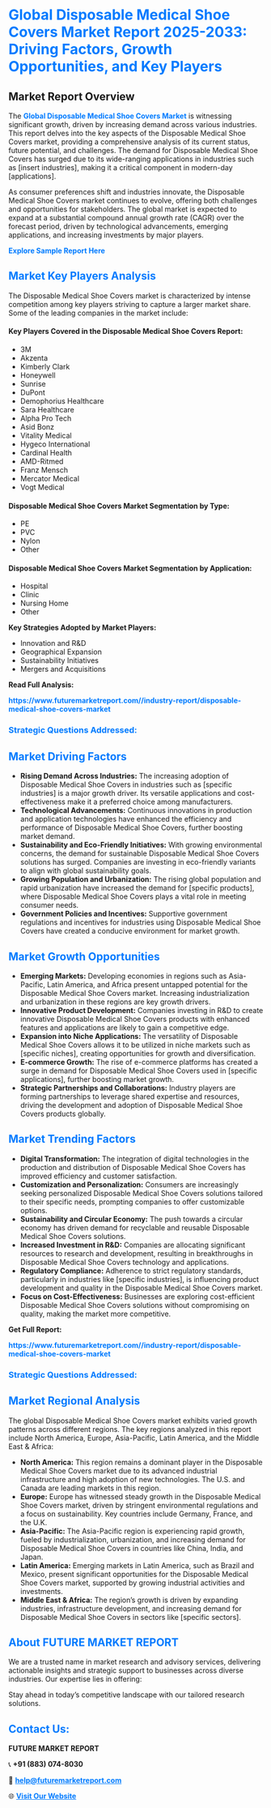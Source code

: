 <h1 style="color: #007BFF;">Global Disposable Medical Shoe Covers Market Report 2025-2033: Driving Factors, Growth Opportunities, and Key Players</h1>

<section id="overview">
<h2>Market Report Overview</h2>
<p>The <a href="https://www.futuremarketreport.com//industry-report/disposable-medical-shoe-covers-market" style="color: #007BFF; text-decoration: none;"><strong>Global Disposable Medical Shoe Covers Market</strong></a> is witnessing significant growth, driven by increasing demand across various industries. This report delves into the key aspects of the Disposable Medical Shoe Covers market, providing a comprehensive analysis of its current status, future potential, and challenges. The demand for Disposable Medical Shoe Covers has surged due to its wide-ranging applications in industries such as [insert industries], making it a critical component in modern-day [applications].</p>
<p>As consumer preferences shift and industries innovate, the Disposable Medical Shoe Covers market continues to evolve, offering both challenges and opportunities for stakeholders. The global market is expected to expand at a substantial compound annual growth rate (CAGR) over the forecast period, driven by technological advancements, emerging applications, and increasing investments by major players.</p>
</section>

<section id="overview">
<p><a href="https://www.futuremarketreport.com//request-sample/reportId=64431" style="color: #007BFF; text-decoration: none;"><strong>Explore Sample Report Here</strong></a></p>
</section>

<section id="key-players">
<h2 style="color: #007BFF;">Market Key Players Analysis</h2>
<p>The Disposable Medical Shoe Covers market is characterized by intense competition among key players striving to capture a larger market share. Some of the leading companies in the market include:</p>
<h4>Key Players Covered in the Disposable Medical Shoe Covers Report:</h4>
<ul><li>3M</li><li>Akzenta</li><li>Kimberly Clark</li><li>Honeywell</li><li>Sunrise</li><li>DuPont</li><li>Demophorius Healthcare</li><li>Sara Healthcare</li><li>Alpha Pro Tech</li><li>Asid Bonz</li><li>Vitality Medical</li><li>Hygeco International</li><li>Cardinal Health</li><li>AMD-Ritmed</li><li>Franz Mensch</li><li>Mercator Medical</li><li>Vogt Medical</li></ul>
<h4>Disposable Medical Shoe Covers Market Segmentation by Type:</h4>
<ul><li>PE</li><li>PVC</li><li>Nylon</li><li>Other</li></ul>

<h4>Disposable Medical Shoe Covers Market Segmentation by Application:</h4>
<ul><li>Hospital</li><li>Clinic</li><li>Nursing Home</li><li>Other</li></ul>
<p><strong>Key Strategies Adopted by Market Players:</strong></p>
<ul>
<li>Innovation and R&D</li>
<li>Geographical Expansion</li>
<li>Sustainability Initiatives</li>
<li>Mergers and Acquisitions</li>
</ul>
</section>

<section>
<p><strong>Read Full Analysis: </strong></p><a href="https://www.futuremarketreport.com//industry-report/disposable-medical-shoe-covers-market" style="color: #007BFF; text-decoration: none;"><strong>https://www.futuremarketreport.com//industry-report/disposable-medical-shoe-covers-market</strong></a>
<h3 style="color: #007BFF;">Strategic Questions Addressed:</h3>
</section>

<section id="driving-factors">
<h2 style="color: #007BFF;">Market Driving Factors</h2>
<ul>
<li><strong>Rising Demand Across Industries:</strong> The increasing adoption of Disposable Medical Shoe Covers in industries such as [specific industries] is a major growth driver. Its versatile applications and cost-effectiveness make it a preferred choice among manufacturers.</li>
<li><strong>Technological Advancements:</strong> Continuous innovations in production and application technologies have enhanced the efficiency and performance of Disposable Medical Shoe Covers, further boosting market demand.</li>
<li><strong>Sustainability and Eco-Friendly Initiatives:</strong> With growing environmental concerns, the demand for sustainable Disposable Medical Shoe Covers solutions has surged. Companies are investing in eco-friendly variants to align with global sustainability goals.</li>
<li><strong>Growing Population and Urbanization:</strong> The rising global population and rapid urbanization have increased the demand for [specific products], where Disposable Medical Shoe Covers plays a vital role in meeting consumer needs.</li>
<li><strong>Government Policies and Incentives:</strong> Supportive government regulations and incentives for industries using Disposable Medical Shoe Covers have created a conducive environment for market growth.</li>
</ul>
</section>

<section id="growth-opportunities">
<h2 style="color: #007BFF;">Market Growth Opportunities</h2>
<ul>
<li><strong>Emerging Markets:</strong> Developing economies in regions such as Asia-Pacific, Latin America, and Africa present untapped potential for the Disposable Medical Shoe Covers market. Increasing industrialization and urbanization in these regions are key growth drivers.</li>
<li><strong>Innovative Product Development:</strong> Companies investing in R&D to create innovative Disposable Medical Shoe Covers products with enhanced features and applications are likely to gain a competitive edge.</li>
<li><strong>Expansion into Niche Applications:</strong> The versatility of Disposable Medical Shoe Covers allows it to be utilized in niche markets such as [specific niches], creating opportunities for growth and diversification.</li>
<li><strong>E-commerce Growth:</strong> The rise of e-commerce platforms has created a surge in demand for Disposable Medical Shoe Covers used in [specific applications], further boosting market growth.</li>
<li><strong>Strategic Partnerships and Collaborations:</strong> Industry players are forming partnerships to leverage shared expertise and resources, driving the development and adoption of Disposable Medical Shoe Covers products globally.</li>
</ul>
</section>

<section id="trending-factors">
<h2 style="color: #007BFF;">Market Trending Factors</h2>
<ul>
<li><strong>Digital Transformation:</strong> The integration of digital technologies in the production and distribution of Disposable Medical Shoe Covers has improved efficiency and customer satisfaction.</li>
<li><strong>Customization and Personalization:</strong> Consumers are increasingly seeking personalized Disposable Medical Shoe Covers solutions tailored to their specific needs, prompting companies to offer customizable options.</li>
<li><strong>Sustainability and Circular Economy:</strong> The push towards a circular economy has driven demand for recyclable and reusable Disposable Medical Shoe Covers solutions.</li>
<li><strong>Increased Investment in R&D:</strong> Companies are allocating significant resources to research and development, resulting in breakthroughs in Disposable Medical Shoe Covers technology and applications.</li>
<li><strong>Regulatory Compliance:</strong> Adherence to strict regulatory standards, particularly in industries like [specific industries], is influencing product development and quality in the Disposable Medical Shoe Covers market.</li>
<li><strong>Focus on Cost-Effectiveness:</strong> Businesses are exploring cost-efficient Disposable Medical Shoe Covers solutions without compromising on quality, making the market more competitive.</li>
</ul>
</section>

<section>
<p><strong>Get Full Report: </strong></p><a href="https://www.futuremarketreport.com//industry-report/disposable-medical-shoe-covers-market" style="color: #007BFF; text-decoration: none;"><strong>https://www.futuremarketreport.com//industry-report/disposable-medical-shoe-covers-market</strong></a>
<h3 style="color: #007BFF;">Strategic Questions Addressed:</h3>
</section>


<section id="regional-analysis">
<h2 style="color: #007BFF;">Market Regional Analysis</h2>
<p>The global Disposable Medical Shoe Covers market exhibits varied growth patterns across different regions. The key regions analyzed in this report include North America, Europe, Asia-Pacific, Latin America, and the Middle East & Africa:</p>
<ul>
<li><strong>North America:</strong> This region remains a dominant player in the Disposable Medical Shoe Covers market due to its advanced industrial infrastructure and high adoption of new technologies. The U.S. and Canada are leading markets in this region.</li>
<li><strong>Europe:</strong> Europe has witnessed steady growth in the Disposable Medical Shoe Covers market, driven by stringent environmental regulations and a focus on sustainability. Key countries include Germany, France, and the U.K.</li>
<li><strong>Asia-Pacific:</strong> The Asia-Pacific region is experiencing rapid growth, fueled by industrialization, urbanization, and increasing demand for Disposable Medical Shoe Covers in countries like China, India, and Japan.</li>
<li><strong>Latin America:</strong> Emerging markets in Latin America, such as Brazil and Mexico, present significant opportunities for the Disposable Medical Shoe Covers market, supported by growing industrial activities and investments.</li>
<li><strong>Middle East & Africa:</strong> The region’s growth is driven by expanding industries, infrastructure development, and increasing demand for Disposable Medical Shoe Covers in sectors like [specific sectors].</li>
</ul>
</section>

<footer>
<h2 style="color: #007BFF;">About FUTURE MARKET REPORT</h2>
<p>We are a trusted name in market research and advisory services, delivering actionable insights and strategic support to businesses across diverse industries. Our expertise lies in offering:</p>

<p>Stay ahead in today’s competitive landscape with our tailored research solutions.</p>

<h2 style="color: #007BFF;">Contact Us:</h2>
<p><strong>FUTURE MARKET REPORT</strong></p>
<p>📞 <strong>+91 (883) 074-8030</strong></p>
<p>📧 <strong><a href="mailto:help@futuremarketreport.com" style="color: #007BFF;">help@futuremarketreport.com</a></strong></p>
<p>🌐 <strong><a href="https://www.futuremarketreport.com/" style="color: #007BFF;">Visit Our Website</a></strong></p>
</footer>